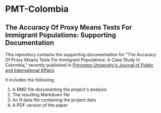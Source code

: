 # PMT-Colombia
## The Accuracy Of Proxy Means Tests For Immigrant Populations: Supporting Documentation

This repository contains the supporting documentation for "The Accuracy Of Proxy Means Tests For Immigrant Populations: A Case Study In Colombia," recently published in [Princeton University's Journal of Public and International Affairs](https://jpia.princeton.edu/news/accuracy-proxy-means-tests-immigrant-populations-case-study-colombia). 

It includes the following:
1. A RMD file documenting the project's analysis 
2. The resulting Markdown file
3. An R data file containing the project data
4. A PDF version of the paper
